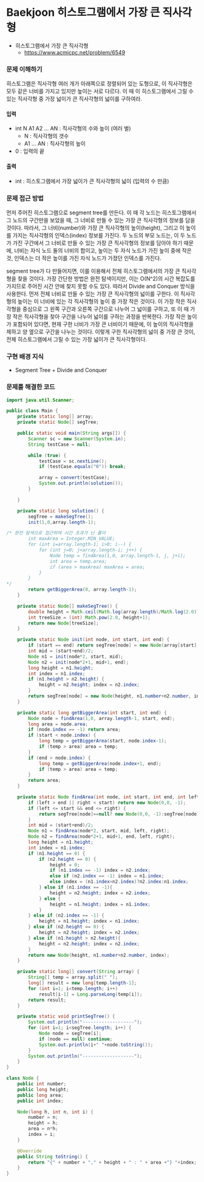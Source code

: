 # Baekjoon 히스토그램에서 가장 큰 직사각형

- 히스토그램에서 가장 큰 직사각형
    - https://www.acmicpc.net/problem/6549

### 문제 이해하기
히스토그램은 직사각형 여러 개가 아래쪽으로 정렬되어 있는 도형으로, 이 직사각형은 모두 같은 너비를 가지고 있지만 높이는 서로 다르다.
이 때 이 히스토그램에서 그릴 수 있는 직사각형 중 가장 넓이가 큰 직사각형의 넓이를 구하여라.

#### 입력
- int N A1 A2 ... AN : 직사각형의 수와 높이 (여러 벌)
    - N : 직사각형의 갯수
    - A1 ... AN : 직사각형의 높이
- 0 : 입력의 끝

#### 출력
- int : 히스토그램에서 가장 넓이가 큰 직사각형의 넓이 (입력의 수 만큼)

### 문제 접근 방법
먼저 주어진 히스토그램으로 segment tree를 만든다.
이 때 각 노드는 히스토그램에서 그 노드의 구간만을 보았을 때, 그 너비로 만들 수 있는 가장 큰 직사각형의 정보를 담을 것이다.
따라서, 그 너비(number)와 가장 큰 직사각형의 높이(height), 그리고 이 높이를 가지는 직사각형의 인덱스(index) 정보를 가진다.
두 노드의 부모 노드는, 이 두 노드가 가진 구간에서 그 너비로 만들 수 있는 가장 큰 직사각형의 정보를 담아야 하기 때문에,
너비는 자식 노드 둘의 너비의 합이고, 높이는 두 자식 노드가 가진 높이 중에 작은 것, 인덱스는 더 작은 높이를 가진 자식 노드가 가졌던 인덱스를 가진다.

segment tree가 다 만들어지면, 이를 이용해서 전체 히스토그램에서의 가장 큰 직사각형을 찾을 것이다.
가장 간단한 방법은 완전 탐색이지만, 이는 O(N^2)의 시간 복잡도를 가지므로 주어진 시간 안에 찾지 못할 수도 있다.
따라서 Divide and Conquer 방식을 사용한다.
먼저 전체 너비로 만들 수 있는 가장 큰 직사각형의 넓이를 구한다.
이 직사각형의 높이는 이 너비에 있는 각 직사각형의 높이 중 가장 작은 것이다.
이 가장 작은 직사각형을 중심으로 그 왼쪽 구간과 오른쪽 구간으로 나누어 그 넓이를 구하고,
또 이 때 가장 작은 직사각형을 찾아 구간을 나누어 넓이를 구하는 과정을 반복한다.
가장 작은 높이가 포함되어 있다면, 현재 구한 너비가 가장 큰 너비이기 때문에, 이 높이의 직사각형을 제하고 양 옆으로 구간을 나누는 것이다.
이렇게 구한 직사각형의 넓이 중 가장 큰 것이, 전체 히스토그램에서 그릴 수 있는 가장 넓이가 큰 직사각형이다.


### 구현 배경 지식
- Segment Tree + Divide and Conquer

### 문제를 해결한 코드
~~~java
import java.util.Scanner;

public class Main {
    private static long[] array;
    private static Node[] segTree;

    public static void main(String args[]) {
        Scanner sc = new Scanner(System.in);
        String testCase = null;

        while (true) {
            testCase = sc.nextLine();
            if (testCase.equals("0")) break;

            array = convert(testCase);
            System.out.println(solution());
        }

    }

    private static long solution() {
        segTree = makeSegTree();
        init(1,0,array.length-1);

/* 완전 탐색으로 접근하여 시간 초과가 난 풀이
        int maxArea = Integer.MIN_VALUE;
        for (int i=array.length-1; i>0; i--) {
            for (int j=0; j<array.length-i; j++) {
                Node temp = findArea(1,0, array.length-1, j, j+i);
                int area = temp.area;
                if (area > maxArea) maxArea = area;
            }
        }
*/
        return getBiggerArea(0, array.length-1);
    }

    private static Node[] makeSegTree() {
        double height = Math.ceil(Math.log(array.length)/Math.log(2.0));
        int treeSize = (int) Math.pow(2.0, height+1);
        return new Node[treeSize];
    }

    private static Node init(int node, int start, int end) {
        if (start == end) return segTree[node] = new Node(array[start], 1, start);
        int mid = (start+end)/2;
        Node n1 = init(node*2, start, mid);
        Node n2 = init(node*2+1, mid+1, end);
        long height = n1.height;
        int index = n1.index;
        if (n1.height > n2.height) {
            height = n2.height; index = n2.index;
        }
        return segTree[node] = new Node(height, n1.number+n2.number, index);
    }

    private static long getBiggerArea(int start, int end) {
        Node node = findArea(1,0, array.length-1, start, end);
        long area = node.area;
        if (node.index == -1) return area;
        if (start < node.index) {
            long temp = getBiggerArea(start, node.index-1);
            if (temp > area) area = temp;
        }
        if (end > node.index) {
            long temp = getBiggerArea(node.index+1, end);
            if (temp > area) area = temp;
        }
        return area;
    }

    private static Node findArea(int node, int start, int end, int left, int right) {
        if (left > end || right < start) return new Node(0,0, -1);
        if (left <= start && end <= right) {
            return segTree[node]==null? new Node(0,0, -1):segTree[node];
        }
        int mid = (start+end)/2;
        Node n1 = findArea(node*2, start, mid, left, right);
        Node n2 = findArea(node*2+1, mid+1, end, left, right);
        long height = n1.height;
        int index = n1.index;
        if (n1.height == 0) {
            if (n2.height == 0) {
                height = 0;
                if (n1.index == -1) index = n2.index;
                else if (n2.index == -1) index = n1.index;
                else index = (n1.index>n2.index)?n2.index:n1.index;
            } else if (n1.index == -1){
                height = n2.height; index = n2.index;
            } else {
                height = n1.height; index = n1.index;
            }
        } else if (n2.index == -1) {
            height = n1.height; index = n1.index;
        } else if (n2.height == 0) {
            height = n2.height; index = n2.index;
        } else if (n1.height > n2.height){
            height = n2.height; index = n2.index;
        }
        return new Node(height, n1.number+n2.number, index);
    }

    private static long[] convert(String array) {
        String[] temp = array.split(" ");
        long[] result = new long[temp.length-1];
        for (int i=1; i<temp.length; i++)
            result[i-1] = Long.parseLong(temp[i]);
        return result;
    }

    private static void printSegTree() {
        System.out.println("-------------------");
        for (int i=1; i<segTree.length; i++) {
            Node node = segTree[i];
            if (node == null) continue;
            System.out.println(i+" "+node.toString());
        }
        System.out.println("-------------------");
    }
}

class Node {
    public int number;
    public long height;
    public long area;
    public int index;

    Node(long h, int n, int i) {
        number = n;
        height = h;
        area = n*h;
        index = i;
    }

    @Override
    public String toString() {
        return "{" + number + "," + height + " : " + area +"} "+index;
    }
}
~~~